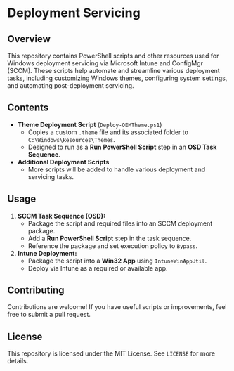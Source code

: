 # Deployment Servicing

## Overview

This repository contains PowerShell scripts and other resources used for Windows deployment servicing via Microsoft Intune and ConfigMgr (SCCM). These scripts help automate and streamline various deployment tasks, including customizing Windows themes, configuring system settings, and automating post-deployment servicing.

## Contents

- **Theme Deployment Script** (`Deploy-OEMTheme.ps1`)
  - Copies a custom `.theme` file and its associated folder to `C:\Windows\Resources\Themes`.
  - Designed to run as a **Run PowerShell Script** step in an **OSD Task Sequence**.
- **Additional Deployment Scripts**
  - More scripts will be added to handle various deployment and servicing tasks.

## Usage

1. **SCCM Task Sequence (OSD):**
   - Package the script and required files into an SCCM deployment package.
   - Add a **Run PowerShell Script** step in the task sequence.
   - Reference the package and set execution policy to `Bypass`.
2. **Intune Deployment:**
   - Package the script into a **Win32 App** using `IntuneWinAppUtil`.
   - Deploy via Intune as a required or available app.

## Contributing

Contributions are welcome! If you have useful scripts or improvements, feel free to submit a pull request.

## License

This repository is licensed under the MIT License. See `LICENSE` for more details.

